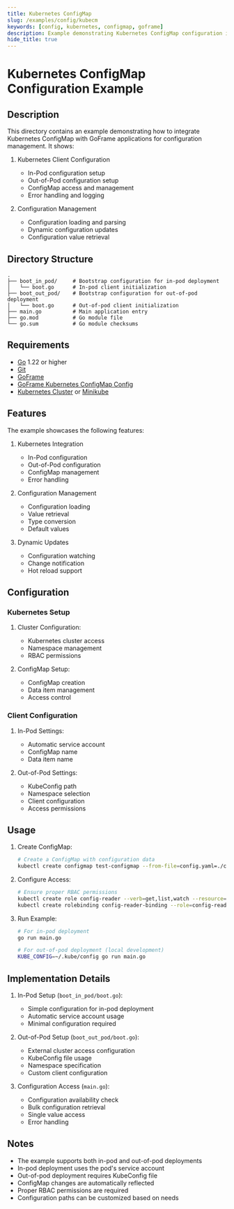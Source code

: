 ```yaml
---
title: Kubernetes ConfigMap
slug: /examples/config/kubecm
keywords: [config, kubernetes, configmap, goframe]
description: Example demonstrating Kubernetes ConfigMap configuration integration with GoFrame
hide_title: true
---
```


# Kubernetes ConfigMap Configuration Example

## Description

This directory contains an example demonstrating how to integrate Kubernetes ConfigMap with GoFrame applications for configuration management. It shows:

1. Kubernetes Client Configuration
   - In-Pod configuration setup
   - Out-of-Pod configuration setup
   - ConfigMap access and management
   - Error handling and logging

2. Configuration Management
   - Configuration loading and parsing
   - Dynamic configuration updates
   - Configuration value retrieval

## Directory Structure

```
.
├── boot_in_pod/     # Bootstrap configuration for in-pod deployment
│   └── boot.go      # In-pod client initialization
├── boot_out_pod/    # Bootstrap configuration for out-of-pod deployment
│   └── boot.go      # Out-of-pod client initialization
├── main.go          # Main application entry
├── go.mod           # Go module file
└── go.sum           # Go module checksums
```

## Requirements

- [Go](https://golang.org/dl/) 1.22 or higher
- [Git](https://git-scm.com/downloads)
- [GoFrame](https://goframe.org)
- [GoFrame Kubernetes ConfigMap Config](https://github.com/gogf/gf/tree/master/contrib/config/kubecm)
- [Kubernetes Cluster](https://kubernetes.io/) or [Minikube](https://minikube.sigs.k8s.io/)

## Features

The example showcases the following features:

1. Kubernetes Integration
   - In-Pod configuration
   - Out-of-Pod configuration
   - ConfigMap management
   - Error handling

2. Configuration Management
   - Configuration loading
   - Value retrieval
   - Type conversion
   - Default values

3. Dynamic Updates
   - Configuration watching
   - Change notification
   - Hot reload support

## Configuration

### Kubernetes Setup
1. Cluster Configuration:
   - Kubernetes cluster access
   - Namespace management
   - RBAC permissions

2. ConfigMap Setup:
   - ConfigMap creation
   - Data item management
   - Access control

### Client Configuration
1. In-Pod Settings:
   - Automatic service account
   - ConfigMap name
   - Data item name

2. Out-of-Pod Settings:
   - KubeConfig path
   - Namespace selection
   - Client configuration
   - Access permissions

## Usage

1. Create ConfigMap:
   ```bash
   # Create a ConfigMap with configuration data
   kubectl create configmap test-configmap --from-file=config.yaml=./config.yaml
   ```

2. Configure Access:
   ```bash
   # Ensure proper RBAC permissions
   kubectl create role config-reader --verb=get,list,watch --resource=configmaps
   kubectl create rolebinding config-reader-binding --role=config-reader --serviceaccount=default:default
   ```

3. Run Example:
   ```bash
   # For in-pod deployment
   go run main.go

   # For out-of-pod deployment (local development)
   KUBE_CONFIG=~/.kube/config go run main.go
   ```

## Implementation Details

1. In-Pod Setup (`boot_in_pod/boot.go`):
   - Simple configuration for in-pod deployment
   - Automatic service account usage
   - Minimal configuration required

2. Out-of-Pod Setup (`boot_out_pod/boot.go`):
   - External cluster access configuration
   - KubeConfig file usage
   - Namespace specification
   - Custom client configuration

3. Configuration Access (`main.go`):
   - Configuration availability check
   - Bulk configuration retrieval
   - Single value access
   - Error handling

## Notes

- The example supports both in-pod and out-of-pod deployments
- In-pod deployment uses the pod's service account
- Out-of-pod deployment requires KubeConfig file
- ConfigMap changes are automatically reflected
- Proper RBAC permissions are required
- Configuration paths can be customized based on needs
